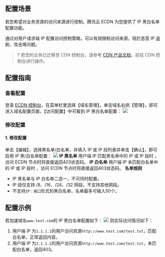 ## 配置场景


若您希望对业务资源的访问来源进行控制，腾讯云 ECDN 为您提供了 IP 黑白名单配置功能。

通过对用户请求端 IP 配置访问控制策略，可以有效限制访问来源，阻拦恶意 IP 盗刷、攻击等问题。

>? 若您的业务已迁移至 CDN 控制台，请参考 [CDN 产品文档](https://cloud.tencent.com/document/product/228)，前往 CDN 控制台进行操作。


## 配置指南

### 查看配置

登录 [ECDN 控制台](https://console.cloud.tencent.com/ecdn)，在菜单栏里选择【域名管理】，单击域名右侧【管理】，即可进入域名配置页面，【访问配置】中可看到 IP 黑白名单配置：
![](https://main.qcloudimg.com/raw/232a95e0cfc751ef39e5ef426644b177.png)

### 修改配置

#### 1. 修改配置

单击【编辑】，选择黑名单/白名单，并填入 IP 或 IP 段列表并单击【确认】，即可启用 IP 黑/白名单配置：
![](https://main.qcloudimg.com/raw/2ad85f101e207b9ef1adadeb4a487bd7.png)
**IP 黑名单**
用户端 IP 匹配黑名单中的 IP 或 IP 段时 ，访问 ECDN 节点时将直接返回403状态码。
**IP 白名单**
用户端 IP 未匹配白名单中的 IP 或 IP 段时 ，访问 ECDN 节点时将直接返回403状态码。
**名单规则**

- IP 黑名单与 IP 白名单二选一，不可同时配置。
- IP 段仅支持 /8、/16、/24、/32 网段，不支持其他网段。
- 不支持`IP：端口`形式的黑白名单，名单最多可输入50个。

## 配置示例

若加速域名`www.test.com`的 IP 黑白名单配置如下：
![](https://main.qcloudimg.com/raw/e4bac1c57fc09d06eab351d289f2c94b.png)
则实际访问情况如下：

1. 用户端 IP 为`1.1.1.1`的用户访问资源`http://www.test.com/test.txt`，匹配白名单，正常返回内容。
2. 用户端 IP 为`2.1.1.1`的用户访问资源`http://www.test.com/test.txt`，未匹配白名单，返回403。

